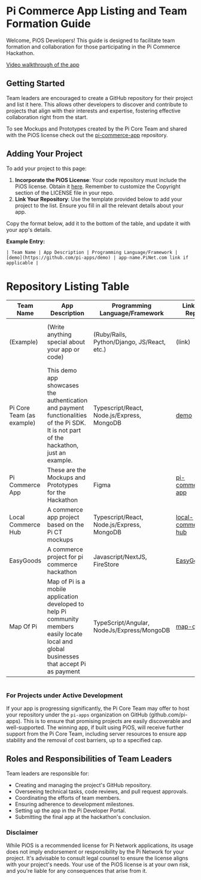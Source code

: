 # Pi Commerce App Listing and Team Formation Guide

Welcome, PiOS Developers! This guide is designed to facilitate team formation and collaboration for those participating in the Pi Commerce Hackathon.

[Video walkthrough of the app](http://www.youtube.com/watch?v=_Uu8ccbqEcA)

## Getting Started
Team leaders are encouraged to create a GitHub repository for their project and list it here. This allows other developers to discover and contribute to projects that align with their interests and expertise, fostering effective collaboration right from the start.

To see Mockups and Prototypes created by the Pi Core Team and shared with the PiOS license check out the [pi-commerce-app](https://github.com/pi-apps/pi-commerce-app) repository. 

## Adding Your Project
To add your project to this page:
1. **Incorporate the PiOS License**: Your code repository must include the PiOS license. Obtain it [here](https://github.com/pi-apps/PiOS/blob/main/LICENSE). Remember to customize the Copyright section of the LICENSE file in your repo.
2. **Link Your Repository**: Use the template provided below to add your project to the list. Ensure you fill in all the relevant details about your app.

Copy the format below, add it to the bottom of the table, and update it with your app's details.

**Example Entry:**

```
| Team Name | App Description | Programming Language/Framework | [demo](https://github.com/pi-apps/demo) | app-name.PiNet.com link if applicable |
```


# Repository Listing Table

| **Team Name** | **App Description** | **Programming Language/Framework** | **Link To Repo** | **PiNet Link** (to try app) |
|-----------|-----------------|------------------------------------|------------------|-------------------------------------|
| (Example) | (Write anything special about your app or code)  | (Ruby/Rails, Python/Django, JS/React, etc.)        | (link)                          | (Pi Apps can now get free ___.pinet.com domains that work on any browser)             |
| Pi Core Team (as example) | This demo app showcases the authentication and payment functionalities of the Pi SDK. It is not part of the hackathon, just an example. | Typescript/React, Node.js/Express, MongoDB | [demo](https://github.com/pi-apps/demo) | [Fireside](http://fireside.pinet.com) (as example) | [pi://demo.pi](pi://demo.pi) | N/A |
| Pi Commerce App | These are the Mockups and Prototypes for the Hackathon | Figma | [pi-commerce-app](https://github.com/pi-apps/pi-commerce-app)| N/A | N/A | N/A |
| Local Commerce Hub | A commerce app project based on the Pi CT mockups | Typescript/React, Node.js/Express, MongoDB | [local-commerce-hub](https://github.com/pi-apps/local-commerce-hub)| N/A | N/A | N/A |
| EasyGoods | A commerce project for pi commerce hackathon | Javascript/NextJS, FireStore | [EasyGoods](https://github.com/0205miss/EasyGoods) | [EasyGoods](https://easygoods5604.pinet.com) |
| Map Of Pi | Map of Pi is a mobile application developed to help Pi community members easily locate local and global businesses that accept Pi as payment | TypeScript/Angular, NodeJs/Express/MongoDB | [map-of-pi](https://github.com/swoocn/map-of-pi) | [Map Of Pi](https://mapofpi9975.pinet.com) |
  
#

### For Projects under Active Development
If your app is progressing significantly, the Pi Core Team may offer to host your repository under the `pi-apps` organization on GitHub (github.com/pi-apps). This is to ensure that promising projects are easily discoverable and well-supported. The winning app, if built using PiOS, will receive further support from the Pi Core Team, including server resources to ensure app stability and the removal of cost barriers, up to a specified cap.


## Roles and Responsibilities of Team Leaders
Team leaders are responsible for:
- Creating and managing the project's GitHub repository.
- Overseeing technical tasks, code reviews, and pull request approvals.
- Coordinating the efforts of team members.
- Ensuring adherence to development milestones.
- Setting up the app in the Pi Developer Portal.
- Submitting the final app at the hackathon's conclusion.

### Disclaimer
While PiOS is a recommended license for Pi Network applications, its usage does not imply endorsement or responsibility by the Pi Network for your project. It's advisable to consult legal counsel to ensure the license aligns with your project's needs. Your use of the PiOS license is at your own risk, and you're liable for any consequences that arise from it.



